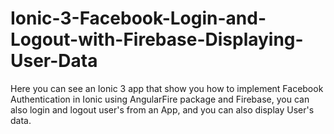 # Ionic-3-Facebook-Login-and-Logout-with-Firebase-Displaying-User-Data

Here you can see an Ionic 3 app that show you how to implement Facebook Authentication in Ionic using AngularFire package and Firebase, you can also login and logout user's from an App, and you can also display User's data.
